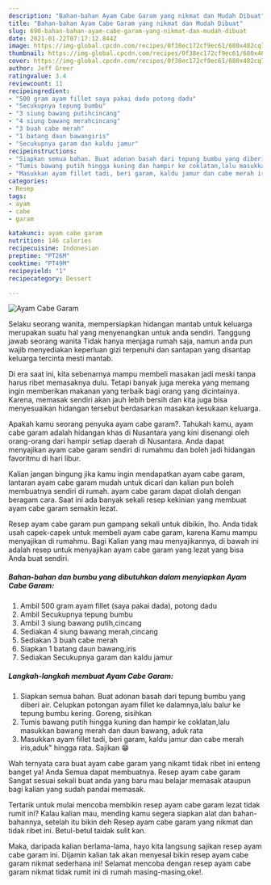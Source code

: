 ```yaml
---
description: "Bahan-bahan Ayam Cabe Garam yang nikmat dan Mudah Dibuat"
title: "Bahan-bahan Ayam Cabe Garam yang nikmat dan Mudah Dibuat"
slug: 690-bahan-bahan-ayam-cabe-garam-yang-nikmat-dan-mudah-dibuat
date: 2021-01-22T07:17:12.844Z
image: https://img-global.cpcdn.com/recipes/0f38ec172cf9ec61/680x482cq70/ayam-cabe-garam-foto-resep-utama.jpg
thumbnail: https://img-global.cpcdn.com/recipes/0f38ec172cf9ec61/680x482cq70/ayam-cabe-garam-foto-resep-utama.jpg
cover: https://img-global.cpcdn.com/recipes/0f38ec172cf9ec61/680x482cq70/ayam-cabe-garam-foto-resep-utama.jpg
author: Jeff Greer
ratingvalue: 3.4
reviewcount: 11
recipeingredient:
- "500 gram ayam fillet saya pakai dada potong dadu"
- "Secukupnya tepung bumbu"
- "3 siung bawang putihcincang"
- "4 siung bawang merahcincang"
- "3 buah cabe merah"
- "1 batang daun bawangiris"
- "Secukupnya garam dan kaldu jamur"
recipeinstructions:
- "Siapkan semua bahan. Buat adonan basah dari tepung bumbu yang diberi air. Celupkan potongan ayam fillet ke dalamnya,lalu balur ke tepung bumbu kering. Goreng, sisihkan"
- "Tumis bawang putih hingga kuning dan hampir ke coklatan,lalu masukkan bawang merah dan daun bawang, aduk rata"
- "Masukkan ayam fillet tadi, beri garam, kaldu jamur dan cabe merah iris,aduk&#34; hingga rata. Sajikan 😁"
categories:
- Resep
tags:
- ayam
- cabe
- garam

katakunci: ayam cabe garam 
nutrition: 146 calories
recipecuisine: Indonesian
preptime: "PT26M"
cooktime: "PT49M"
recipeyield: "1"
recipecategory: Dessert

---
```



![Ayam Cabe Garam](https://img-global.cpcdn.com/recipes/0f38ec172cf9ec61/680x482cq70/ayam-cabe-garam-foto-resep-utama.jpg)

Selaku seorang wanita, mempersiapkan hidangan mantab untuk keluarga merupakan suatu hal yang menyenangkan untuk anda sendiri. Tanggung jawab seorang  wanita Tidak hanya menjaga rumah saja, namun anda pun wajib menyediakan keperluan gizi terpenuhi dan santapan yang disantap keluarga tercinta mesti mantab.

Di era  saat ini, kita sebenarnya mampu membeli masakan jadi meski tanpa harus ribet memasaknya dulu. Tetapi banyak juga mereka yang memang ingin memberikan makanan yang terbaik bagi orang yang dicintainya. Karena, memasak sendiri akan jauh lebih bersih dan kita juga bisa menyesuaikan hidangan tersebut berdasarkan masakan kesukaan keluarga. 



Apakah kamu seorang penyuka ayam cabe garam?. Tahukah kamu, ayam cabe garam adalah hidangan khas di Nusantara yang kini disenangi oleh orang-orang dari hampir setiap daerah di Nusantara. Anda dapat menyajikan ayam cabe garam sendiri di rumahmu dan boleh jadi hidangan favoritmu di hari libur.

Kalian jangan bingung jika kamu ingin mendapatkan ayam cabe garam, lantaran ayam cabe garam mudah untuk dicari dan kalian pun boleh membuatnya sendiri di rumah. ayam cabe garam dapat diolah dengan beragam cara. Saat ini ada banyak sekali resep kekinian yang membuat ayam cabe garam semakin lezat.

Resep ayam cabe garam pun gampang sekali untuk dibikin, lho. Anda tidak usah capek-capek untuk membeli ayam cabe garam, karena Kamu mampu menyajikan di rumahmu. Bagi Kalian yang mau menyajikannya, di bawah ini adalah resep untuk menyajikan ayam cabe garam yang lezat yang bisa Anda buat sendiri.

<!--inarticleads1-->

##### Bahan-bahan dan bumbu yang dibutuhkan dalam menyiapkan Ayam Cabe Garam:

1. Ambil 500 gram ayam fillet (saya pakai dada), potong dadu
1. Ambil Secukupnya tepung bumbu
1. Ambil 3 siung bawang putih,cincang
1. Sediakan 4 siung bawang merah,cincang
1. Sediakan 3 buah cabe merah
1. Siapkan 1 batang daun bawang,iris
1. Sediakan Secukupnya garam dan kaldu jamur




<!--inarticleads2-->

##### Langkah-langkah membuat Ayam Cabe Garam:

1. Siapkan semua bahan. Buat adonan basah dari tepung bumbu yang diberi air. Celupkan potongan ayam fillet ke dalamnya,lalu balur ke tepung bumbu kering. Goreng, sisihkan
1. Tumis bawang putih hingga kuning dan hampir ke coklatan,lalu masukkan bawang merah dan daun bawang, aduk rata
1. Masukkan ayam fillet tadi, beri garam, kaldu jamur dan cabe merah iris,aduk&#34; hingga rata. Sajikan 😁




Wah ternyata cara buat ayam cabe garam yang nikamt tidak ribet ini enteng banget ya! Anda Semua dapat membuatnya. Resep ayam cabe garam Sangat sesuai sekali buat anda yang baru mau belajar memasak ataupun bagi kalian yang sudah pandai memasak.

Tertarik untuk mulai mencoba membikin resep ayam cabe garam lezat tidak rumit ini? Kalau kalian mau, mending kamu segera siapkan alat dan bahan-bahannya, setelah itu bikin deh Resep ayam cabe garam yang nikmat dan tidak ribet ini. Betul-betul taidak sulit kan. 

Maka, daripada kalian berlama-lama, hayo kita langsung sajikan resep ayam cabe garam ini. Dijamin kalian tak akan menyesal bikin resep ayam cabe garam nikmat sederhana ini! Selamat mencoba dengan resep ayam cabe garam nikmat tidak rumit ini di rumah masing-masing,oke!.

